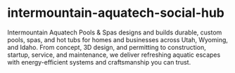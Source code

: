 # intermountain-aquatech-social-hub
Intermountain Aquatech Pools &amp; Spas designs and builds durable, custom pools, spas, and hot tubs for homes and businesses across Utah, Wyoming, and Idaho. From concept, 3D design, and permitting to construction, startup, service, and maintenance, we deliver refreshing aquatic escapes with energy-efficient systems and craftsmanship you can trust.
